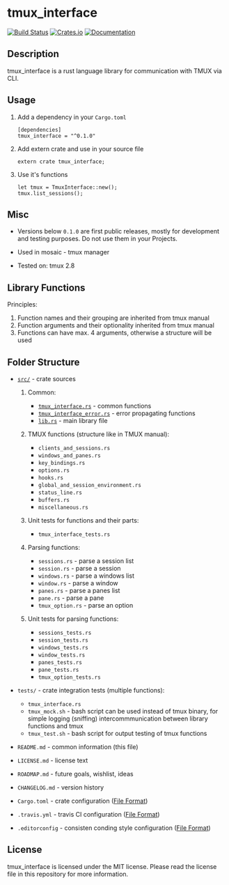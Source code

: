 # tmux_interface

[![Build Status](https://travis-ci.com/AntonGepting/tmux-interface-rs.svg?branch=master)](https://travis-ci.com/AntonGepting/tmux-interface-rs)
[![Crates.io](https://img.shields.io/crates/v/tmux_interface.svg)](https://crates.io/crates/tmux_interface)
[![Documentation](https://docs.rs/tmux_interface/badge.svg)](https://docs.rs/tmux_interface)

## Description

tmux_interface is a rust language library for communication with TMUX via CLI.


## Usage

1. Add a dependency in your `Cargo.toml`

    ```
    [dependencies]
    tmux_interface = "^0.1.0"
    ```

2. Add extern crate and use in your source file

    ```
    extern crate tmux_interface;
    ```

3. Use it's functions
    ```
    let tmux = TmuxInterface::new();
    tmux.list_sessions();
    ```


## Misc

- Versions below `0.1.0` are first public releases, mostly for development
and testing purposes. Do not use them in your Projects.

- Used in mosaic - tmux manager

- Tested on: tmux 2.8

<!---
## Project Structure
-->

## Library Functions

Principles:

1. Function names and their grouping are inherited from tmux manual
2. Function arguments and their optionality inherited from tmux manual
3. Functions can have max. 4 arguments, otherwise a structure will be used


## Folder Structure

- [`src/`](src/) - crate sources

    1. Common:

        - [`tmux_interface.rs`](src/tmux_interface.rs) - common functions
        - [`tmux_interface_error.rs`](src/tmux_interface_error.rs) - error propagating functions
        - [`lib.rs`](src/lib.rs) - main library file

    2. TMUX functions (structure like in TMUX manual):

        - `clients_and_sessions.rs`
        - `windows_and_panes.rs`
        - `key_bindings.rs`
        - `options.rs`
        - `hooks.rs`
        - `global_and_session_environment.rs`
        - `status_line.rs`
        - `buffers.rs`
        - `miscellaneous.rs`

    3. Unit tests for functions and their parts:

        - `tmux_interface_tests.rs`

    4. Parsing functions:

        - `sessions.rs` - parse a session list
        - `session.rs` - parse a session
        - `windows.rs` - parse a windows list
        - `window.rs` - parse a window
        - `panes.rs` - parse a panes list
        - `pane.rs` - parse a pane
        - `tmux_option.rs` - parse an option

    5. Unit tests for parsing functions:

        - `sessions_tests.rs`
        - `session_tests.rs`
        - `windows_tests.rs`
        - `window_tests.rs`
        - `panes_tests.rs`
        - `pane_tests.rs`
        - `tmux_option_tests.rs`

- `tests/` - crate integration tests (multiple functions):

    - `tmux_interface.rs`
    - `tmux_mock.sh` - bash script can be used instead of tmux binary, for simple logging
        (sniffing) intercommmunication between library functions and tmux
    - `tmux_test.sh` - bash script for output testing of tmux functions

- `README.md` - common information (this file)
- `LICENSE.md` - license text
- `ROADMAP.md` - future goals, wishlist, ideas
- `CHANGELOG.md` - version history
- `Cargo.toml` - crate configuration ([File Format](https://doc.rust-lang.org/cargo/reference/manifest.html))
- `.travis.yml` - travis CI configuration ([File Format](https://docs.travis-ci.com/user/tutorial/))
- `.editorconfig` - consisten conding style configuration ([File Format](https://editorconfig.org/#file-format-details))


## License

tmux_interface is licensed under the MIT license. Please read the license
file in this repository for more information.
